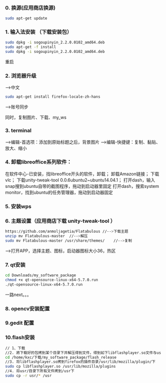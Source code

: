 ### 0. 换源(应用商店换源)
```Bash
sudo apt-get update
```

### 1. 输入法安装 （下载安装包）
```Bash
sudo dpkg -i sogoupinyin_2.2.0.0102_amd64.deb 
sudo apt-get -f install
sudo dpkg -i sogoupinyin_2.2.0.0102_amd64.deb 
```
重启


### 2. 浏览器升级
-->中文
```Bash
sudo apt-get install firefox-locale-zh-hans
```
-->账号同步

同时，复制图片、下载、my_ws



### 3. terminal
-->编辑-首选项：添加到原始标题之后，背景图片
-->编辑-快捷键：复制、黏贴、放大、缩小



### 4. 卸载libreoffice系列软件：
在软件中心-已安装，找libreoffice开头的软件，卸载；
卸载Amazon链接；
下载vlc；
下载unity-tweak-tool 0.0.6ubuntu2~ubuntu14.04.1；
打开dash，输入snap搜到ubuntu自带的截图程序，拖动到启动器里固定
打开dash，搜索system monitor，找到ubuntu的任务管理器，拖动到启动器固定




### 5. 安装wps



### 6. 主题设置（应用商店下载 unity-tweak-tool ）
```Bash
https://github.com/anmoljagetia/Flatabulous //-->下载主题
unzip mv Flatabulous-master  //-->解压
sudo mv Flatabulous-master /usr/share/themes/    //-->复制
```
-->打开APP，选择主题、图标，启动器图标大小36，热区



### 7. qt安装
```Bash
cd Downloads/my_software_package
chmod +x qt-opensource-linux-x64-5.7.0.run 
./qt-opensource-linux-x64-5.7.0.run 
```
一路next。。。

### 8. opencv安装配置


### 9.gedit 配置


### 10.flash安装
```Bash
// 1、下载
//2. 將下载好的包拷到某个目录下并解压得到文件，得到如下libflashplayer.so文件与usr文件夹
cd /home/kxc/下载/my_software_package/flash_release
//3. 将libflashplayer.so拷到firefox的插件目录/usr/lib/mozilla/plugin/下
sudo cp libflashplayer.so /usr/lib/mozilla/plugins
//4. 将usr/目录下所有文件拷到/usr下
sudo cp -r usr/* /usr
```




